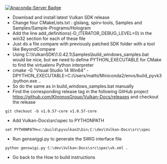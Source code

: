 [![Anaconda-Server Badge](https://anaconda.org/mlamarre/pyvulkan/badges/installer/conda.svg)](https://conda.anaconda.org/mlamarre)

* Download and install latest Vulkan SDK release
* Change four CMakeLists.txt : glslang, spirv-tools, Samples and Samples/Sample-Programs/Hologram
* Add the line add_definitions(-D_ITERATOR_DEBUG_LEVEL=0) in the win32 section for each of these file
* Just do a file compare with previously patched SDK folder with a tool like BeyondCompare
* Using C:\VulkanSDK\1.0.42.1\Samples\build_windows_samples.bat would be nice, but we need to define PYTHON_EXECUTABLE for CMake to find the virtualenv Python interpreter
* cmake -G "Visual Studio 14 Win64" -DPYTHON_EXECUTABLE=C:/Users/mathi/Miniconda2/envs/build_pyvk3/python.exe ..
* So do the same as in build_windows_samples.bat manually
* Find the corresponding release tag in the following GitHub project https://github.com/KhronosGroup/Vulkan-Docs/releases and checkout the release
~~~~
git checkout -b v1.0.57-core v1.0.57-core
~~~~
* Add Vulkan-Docs\src\spec to PYTHONPATH 
~~~
set PYTHONPATH=c:\build\pyvulkan3\bin;C:\dev\Vulkan-Docs\src\spec
~~~
* Run genswiggi.py to generate the SWIG interface file
~~~~
python genswigi.py C:\dev\Vulkan-Docs\src\spec\vk.xml .
~~~~
* Go back to the How to build instructions

